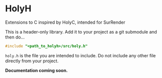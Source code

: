 # HolyH

Extensions to C inspired by HolyC, intended for SurRender

This is a header-only library. Add it to your project as a git submodule and then do...
```c
#include "<path_to_holyh>/src/holy.h"
```

`holy.h` is the file you are intended to include. Do not include any other file directly from your project.

**Documentation coming soon.**